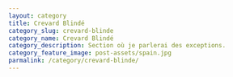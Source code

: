 ```yaml
---
layout: category
title: Crevard Blindé
category_slug: crevard-blinde
category_name: Crevard Blindé
category_description: Section où je parlerai des exceptions.
category_feature_image: post-assets/spain.jpg
parmalink: /category/crevard-blinde/
---
```

